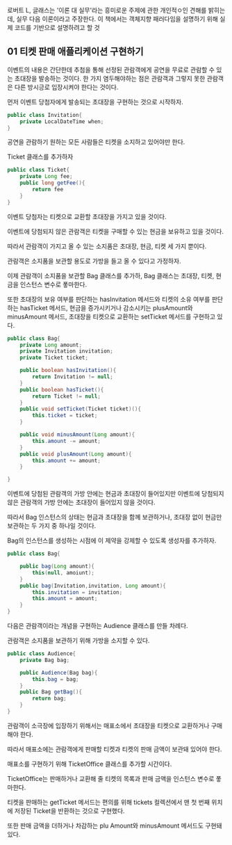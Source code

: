 로버트 L, 글래스는 '이론 대 실무'라는 흥미로운 주제에 관한 개인적ㅇ인 견해를 밝히는데, 실무 다음 이론이라고 주장한다.
이 책에서는 객체지향 패러다임을 설명하기 위해 실제 코드를 기반으로 설명하려고 할 것

## 01 티켓 판매 애플리케이션 구현하기

이벤트의 내용은 간단한데 추첨을 통해 선정된 관람객에게 공연을 무료로 관람할 수 있는 초대장을 발송하는 것이다.
한 가지 염두해야하는 점은 관람객과 그렇지 못한 관람객은 다른 방시긍로 입장시켜야 한다는 것이다.

먼저 이벤트 당첨자에게 발송되는 초대장을 구현하는 것으로 시작하자.

```java
public class Invitation{
    private LocalDateTime when;
}
```

공연을 관람하기 원하는 모든 사람들은 티켓을 소지하고 있어야만 한다.

Ticket 클래스를 추가하자

```java
public class Ticket{
    private Long fee;
    public long getFee(){
        return fee
    }
}
```

이벤트 당첨자는 티켓으로 교환할 초대장을 가지고 있을 것이다.

이벤트에 당첨되지 않은 관람객은 티켓을 구매할 수 있는 현금을 보유하고 있을 것이다.

따라서 관람객이 가지고 올 수 있는 소지품은 초대장, 현금, 티켓 세 가지 뿐이다.

관람객은 소지품을 보관할 용도로 가방을 들고 올 수 있다고 가정하자.

이제 관람객이 소지품을 보관할 Bag 클래스를 추가하, Bag 클래스는 초대장, 티켓, 현금을 인스턴스 변수로 퐇마한다.

또한 초대장의 보유 여부를 판단하는 hasInvitation 메서드와 티켓의 소유 여부를 판단하는 hasTicket 메서드, 현금을 증가시키거나 감소시키는 plusAmount와 minusAmount 메서드, 초대장을 티켓으로 교환하는 setTicket 메서드를 구현하고 있다.

```java
public class Bag{
    private Long amount;
    private Invitation invitation;
    private Ticket ticket;

    public boolean hasInvitation(){
        return Invitation != null;
    }
    public boolean hasTicket(){
        return Ticket != null;
    }
    public void setTicket(Ticket ticket)(){
        this.ticket = ticket;
    }

    public void minusAmount(Long amount){
        this.amount -= amount;
    }
    public void plusAmount(Long amount){
        this.amount += amount;
    }

}
```

이벤트에 당첨된 관람객의 가방 안에는 현금과 초대장이 들어있지만 이벤트에 당첨되지 않은 관람객의 가방 안에는 초대장이 들어있지 않을 것이다.

따라서 Bag 인스턴스의 상태는 현금과 초대장을 함께 보관하거나, 초대장 없이 현금만 보관하는 두 가지 중 하나일 것이다.

Bag의 인스턴스를 생성하는 시점에 이 제약을 강제할 수 있도록 생성자를 추가하자.

```java
public class Bag{

    public bag(Long amount){
        this(null, amoiunt);
    }
    public bag(Invitation,invitation, Long amount){
        this.invitation = invitation;
        this.amount = amount;
    }
}
```

다음은 관람객이라는 개념을 구현하는 Audience 클래스를 만들 차례다.

관람객은 소지품을 보관하기 위해 가방을 소지할 수 있다.

```java
public class Audience{
    private Bag bag;

    public Audience(Bag bag){
        this.bag = bag;
    }
    public Bag getBag(){
        return bag;
    }
}
```

관람객이 소극장에 입장하기 위해서는 매표소에서 초대장을 티켓으로 교환하거나 구매해야 한다.

따라서 매표소에는 관람객에게 판매할 티켓과 티켓의 판매 금액이 보관돼 있어야 한다.

매표소를 구현하기 위해 TicketOffice 클래스를 추가할 시간이다.

TicketOffice는 판매하거나 교환해 줄 티켓의 목록과 판매 금액을 인스턴스 변수로 퐇마한다.

티켓을 판매하는 getTicket 메서드는 편의를 위해 tickets 컬렉션에서 맨 첫 번째 위치에 저장된 Ticket을 반환하는 것으로 구현했다.

또한 판매 금액을 더하거나 차감하는 plu Amount와 minusAmount 메서드도 구현돼 있다.
